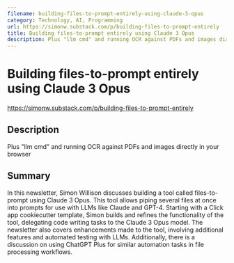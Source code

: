 ```yaml
---
filename: building-files-to-prompt-entirely-using-claude-3-opus
category: Technology, AI, Programming
url: https://simonw.substack.com/p/building-files-to-prompt-entirely
title: Building files-to-prompt entirely using Claude 3 Opus
description: Plus "llm cmd" and running OCR against PDFs and images directly in your browser
--- 
```


# Building files-to-prompt entirely using Claude 3 Opus

https://simonw.substack.com/p/building-files-to-prompt-entirely

## Description

Plus "llm cmd" and running OCR against PDFs and images directly in your browser

## Summary

In this newsletter, Simon Willison discusses building a tool called files-to-prompt using Claude 3 Opus. This tool allows piping several files at once into prompts for use with LLMs like Claude and GPT-4. Starting with a Click app cookiecutter template, Simon builds and refines the functionality of the tool, delegating code writing tasks to the Claude 3 Opus model. The newsletter also covers enhancements made to the tool, involving additional features and automated testing with LLMs. Additionally, there is a discussion on using ChatGPT Plus for similar automation tasks in file processing workflows.
